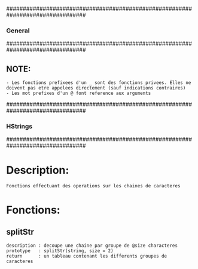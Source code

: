 ################################################################################
### General
################################################################################

NOTE:
-----
	- Les fonctions prefixees d'un _ sont des fonctions privees. Elles ne
	doivent pas etre appelees directement (sauf indications contraires)
	- Les mot prefixes d'un @ font reference aux arguments

################################################################################
### HStrings
################################################################################

Description:
============

	Fonctions effectuant des operations sur les chaines de caracteres

Fonctions:
==========

splitStr
-----
	description : decoupe une chaine par groupe de @size characteres
	prototype   : splitStr(string, size = 2)
	return      : un tableau contenant les differents groupes de caracteres
